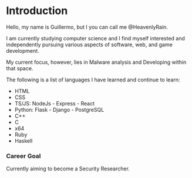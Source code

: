 # Introduction
Hello, my name is Guillermo, but I you can call me @HeavenlyRain. 

I am currently studying computer science and I find myself interested and independently pursuing various aspects of software, web, and game development.

My current focus, however, lies in Malware analysis and Developing within that space.

The following is a list of languages I have learned and continue to learn:
* HTML
* CSS
* TS/JS: NodeJs - Express - React
* Python: Flask - Django - PostgreSQL
* C++
* C
* x64
* Ruby
* Haskell

### Career Goal
Currently aiming to become a Security Researcher.
<!---
HeavenlyRain/HeavenlyRain is a ✨ special ✨ repository because its `README.md` (this file) appears on your GitHub profile.
You can click the Preview link to take a look at your changes.
--->

